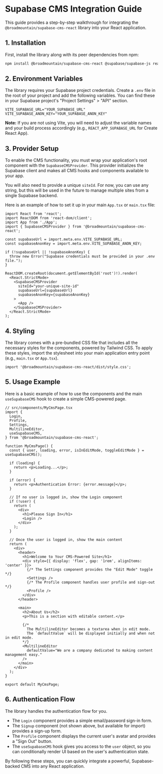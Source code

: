 # Supabase CMS Integration Guide

This guide provides a step-by-step walkthrough for integrating the `@broadmountain/supabase-cms-react` library into your React application.

## 1. Installation

First, install the library along with its peer dependencies from npm:

```bash
npm install @broadmountain/supabase-cms-react @supabase/supabase-js react react-dom
```

## 2. Environment Variables

The library requires your Supabase project credentials. Create a `.env` file in the root of your project and add the following variables. You can find these in your Supabase project's "Project Settings" > "API" section.

```
VITE_SUPABASE_URL="YOUR_SUPABASE_URL"
VITE_SUPABASE_ANON_KEY="YOUR_SUPABASE_ANON_KEY"
```

**Note:** If you are not using Vite, you will need to adjust the variable names and your build process accordingly (e.g., `REACT_APP_SUPABASE_URL` for Create React App).

## 3. Provider Setup

To enable the CMS functionality, you must wrap your application's root component with the `SupabaseCMSProvider`. This provider initializes the Supabase client and makes all CMS hooks and components available to your app.

You will also need to provide a unique `siteId`. For now, you can use any string, but this will be used in the future to manage multiple sites from a single Supabase backend.

Here is an example of how to set it up in your main `App.tsx` or `main.tsx` file:

```tsx
import React from 'react';
import ReactDOM from 'react-dom/client';
import App from './App';
import { SupabaseCMSProvider } from '@broadmountain/supabase-cms-react';

const supabaseUrl = import.meta.env.VITE_SUPABASE_URL;
const supabaseAnonKey = import.meta.env.VITE_SUPABASE_ANON_KEY;

if (!supabaseUrl || !supabaseAnonKey) {
  throw new Error("Supabase credentials must be provided in your .env file.");
}

ReactDOM.createRoot(document.getElementById('root')!).render(
  <React.StrictMode>
    <SupabaseCMSProvider
      siteId="your-unique-site-id"
      supabaseUrl={supabaseUrl}
      supabaseAnonKey={supabaseAnonKey}
    >
      <App />
    </SupabaseCMSProvider>
  </React.StrictMode>
);
```

## 4. Styling

The library comes with a pre-bundled CSS file that includes all the necessary styles for the components, powered by Tailwind CSS. To apply these styles, import the stylesheet into your main application entry point (e.g., `main.tsx` or `App.tsx`).

```tsx
import '@broadmountain/supabase-cms-react/dist/style.css';
```

## 5. Usage Example

Here is a basic example of how to use the components and the main `useSupabaseCMS` hook to create a simple CMS-powered page.

```tsx
// src/components/MyCmsPage.tsx
import {
  Login,
  Profile,
  Settings,
  MultilineEditor,
  useSupabaseCMS,
} from '@broadmountain/supabase-cms-react';

function MyCmsPage() {
  const { user, loading, error, isInEditMode, toggleEditMode } = useSupabaseCMS();

  if (loading) {
    return <p>Loading...</p>;
  }

  if (error) {
    return <p>Authentication Error: {error.message}</p>;
  }

  // If no user is logged in, show the Login component
  if (!user) {
    return (
      <div>
        <h1>Please Sign In</h1>
        <Login />
      </div>
    );
  }

  // Once the user is logged in, show the main content
  return (
    <div>
      <header>
        <h1>Welcome to Your CMS-Powered Site</h1>
        <div style={{ display: 'flex', gap: '1rem', alignItems: 'center' }}>
          {/* The Settings component provides the "Edit Mode" toggle */}
          <Settings />
          {/* The Profile component handles user profile and sign-out */}
          <Profile />
        </div>
      </header>

      <main>
        <h2>About Us</h2>
        <p>This is a section with editable content.</p>
        
        {/* 
          The MultilineEditor becomes a textarea when in edit mode.
          The `defaultValue` will be displayed initially and when not in edit mode.
        */}
        <MultilineEditor
          defaultValue="We are a company dedicated to making content management easy."
        />
      </main>
    </div>
  );
}

export default MyCmsPage;
```

## 6. Authentication Flow

The library handles the authentication flow for you.
- The `Login` component provides a simple email/password sign-in form.
- The `Signup` component (not shown above, but available for import) provides a sign-up form.
- The `Profile` component displays the current user's avatar and provides a "Sign Out" button.
- The `useSupabaseCMS` hook gives you access to the `user` object, so you can conditionally render UI based on the user's authentication state.

By following these steps, you can quickly integrate a powerful, Supabase-backed CMS into any React application.
